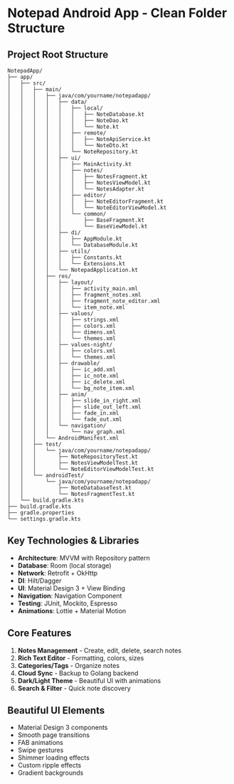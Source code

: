 # Notepad Android App - Clean Folder Structure

## Project Root Structure
```
NotepadApp/
├── app/
│   ├── src/
│   │   ├── main/
│   │   │   ├── java/com/yourname/notepadapp/
│   │   │   │   ├── data/
│   │   │   │   │   ├── local/
│   │   │   │   │   │   ├── NoteDatabase.kt
│   │   │   │   │   │   ├── NoteDao.kt
│   │   │   │   │   │   └── Note.kt
│   │   │   │   │   ├── remote/
│   │   │   │   │   │   ├── NoteApiService.kt
│   │   │   │   │   │   └── NoteDto.kt
│   │   │   │   │   └── NoteRepository.kt
│   │   │   │   ├── ui/
│   │   │   │   │   ├── MainActivity.kt
│   │   │   │   │   ├── notes/
│   │   │   │   │   │   ├── NotesFragment.kt
│   │   │   │   │   │   ├── NotesViewModel.kt
│   │   │   │   │   │   └── NotesAdapter.kt
│   │   │   │   │   ├── editor/
│   │   │   │   │   │   ├── NoteEditorFragment.kt
│   │   │   │   │   │   └── NoteEditorViewModel.kt
│   │   │   │   │   └── common/
│   │   │   │   │       ├── BaseFragment.kt
│   │   │   │   │       └── BaseViewModel.kt
│   │   │   │   ├── di/
│   │   │   │   │   ├── AppModule.kt
│   │   │   │   │   └── DatabaseModule.kt
│   │   │   │   ├── utils/
│   │   │   │   │   ├── Constants.kt
│   │   │   │   │   └── Extensions.kt
│   │   │   │   └── NotepadApplication.kt
│   │   │   ├── res/
│   │   │   │   ├── layout/
│   │   │   │   │   ├── activity_main.xml
│   │   │   │   │   ├── fragment_notes.xml
│   │   │   │   │   ├── fragment_note_editor.xml
│   │   │   │   │   └── item_note.xml
│   │   │   │   ├── values/
│   │   │   │   │   ├── strings.xml
│   │   │   │   │   ├── colors.xml
│   │   │   │   │   ├── dimens.xml
│   │   │   │   │   └── themes.xml
│   │   │   │   ├── values-night/
│   │   │   │   │   ├── colors.xml
│   │   │   │   │   └── themes.xml
│   │   │   │   ├── drawable/
│   │   │   │   │   ├── ic_add.xml
│   │   │   │   │   ├── ic_note.xml
│   │   │   │   │   ├── ic_delete.xml
│   │   │   │   │   └── bg_note_item.xml
│   │   │   │   ├── anim/
│   │   │   │   │   ├── slide_in_right.xml
│   │   │   │   │   ├── slide_out_left.xml
│   │   │   │   │   ├── fade_in.xml
│   │   │   │   │   └── fade_out.xml
│   │   │   │   └── navigation/
│   │   │   │       └── nav_graph.xml
│   │   │   └── AndroidManifest.xml
│   │   ├── test/
│   │   │   └── java/com/yourname/notepadapp/
│   │   │       ├── NoteRepositoryTest.kt
│   │   │       ├── NotesViewModelTest.kt
│   │   │       └── NoteEditorViewModelTest.kt
│   │   └── androidTest/
│   │       └── java/com/yourname/notepadapp/
│   │           ├── NoteDatabaseTest.kt
│   │           └── NotesFragmentTest.kt
│   └── build.gradle.kts
├── build.gradle.kts
├── gradle.properties
└── settings.gradle.kts
```

## Key Technologies & Libraries
- **Architecture**: MVVM with Repository pattern
- **Database**: Room (local storage)
- **Network**: Retrofit + OkHttp
- **DI**: Hilt/Dagger
- **UI**: Material Design 3 + View Binding
- **Navigation**: Navigation Component
- **Testing**: JUnit, Mockito, Espresso
- **Animations**: Lottie + Material Motion

## Core Features
1. **Notes Management** - Create, edit, delete, search notes
2. **Rich Text Editor** - Formatting, colors, sizes
3. **Categories/Tags** - Organize notes
4. **Cloud Sync** - Backup to Golang backend
5. **Dark/Light Theme** - Beautiful UI with animations
6. **Search & Filter** - Quick note discovery

## Beautiful UI Elements
- Material Design 3 components
- Smooth page transitions
- FAB animations
- Swipe gestures
- Shimmer loading effects
- Custom ripple effects
- Gradient backgrounds